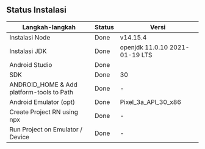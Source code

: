 ## Status Instalasi

| Langkah-langkah                           | Status | Versi |
| ----------------------------------------- | ------ | ----- |
| Instalasi Node                            |  Done  |v14.15.4|
| Instalasi JDK                             |  Done  |openjdk 11.0.10 2021-01-19 LTS |
| Android Studio                            |  Done  |       |
| SDK                                       |  Done  |  30   |
| ANDROID_HOME & Add platform-tools to Path |  Done  | -     |
| Android Emulator (opt)                    |  Done  |Pixel_3a_API_30_x86     |
| Create Project RN using npx               |  Done  | -     |
| Run Project on Emulator / Device          |  Done  | -     |